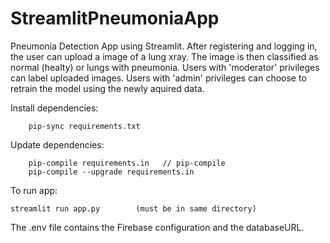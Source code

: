 # StreamlitPneumoniaApp

Pneumonia Detection App using Streamlit.
After registering and logging in, the user can upload a image of a lung xray.
The image is then classified as normal (healty) or lungs with pneumonia.
Users with 'moderator' privileges can label uploaded images.
Users with 'admin' privileges can choose to retrain the model using the newly aquired data.

Install dependencies:
``` pip install pip-tools
    pip-sync requirements.txt
```

Update dependencies:
```
    pip-compile requirements.in   // pip-compile
    pip-compile --upgrade requirements.in
```

To run app:
```
streamlit run app.py        (must be in same directory)
```

The .env file contains the Firebase configuration and the databaseURL.
